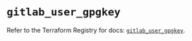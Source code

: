 # `gitlab_user_gpgkey`

Refer to the Terraform Registry for docs: [`gitlab_user_gpgkey`](https://registry.terraform.io/providers/gitlabhq/gitlab/18.1.1/docs/resources/user_gpgkey).
